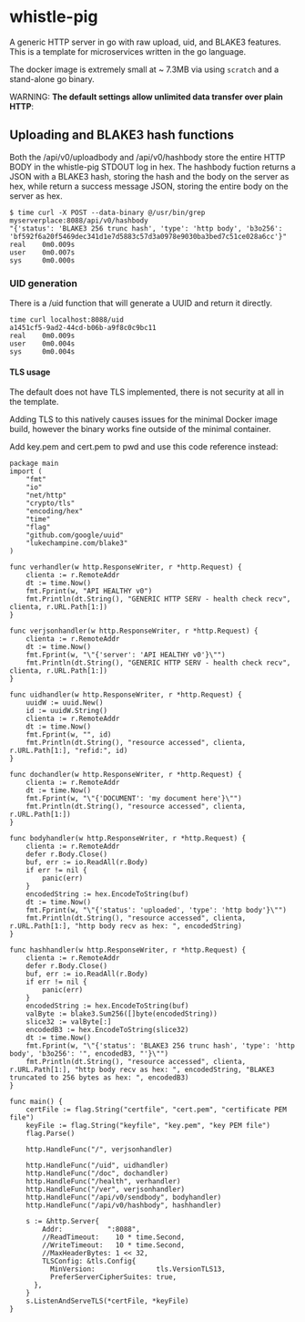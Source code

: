 # whistle-pig

A generic HTTP server in go with raw upload, uid, and BLAKE3 features.
This is a template for microservices written in the go language.

The docker image is extremely small at ~ 7.3MB via using `scratch` and a stand-alone go binary.

WARNING: <b>The default settings allow unlimited data transfer over plain HTTP</b>:

## Uploading and BLAKE3 hash functions

Both the /api/v0/uploadbody and /api/v0/hashbody store the entire HTTP BODY in the whistle-pig STDOUT log in hex. The hashbody fuction returns a JSON with a BLAKE3 hash, storing the hash and the body on the server as hex, while return a success message JSON, storing the entire body on the server as hex.

```
$ time curl -X POST --data-binary @/usr/bin/grep myserverplace:8088/api/v0/hashbody
"{'status': 'BLAKE3 256 trunc hash', 'type': 'http body', 'b3o256': 'bf592f6a20f5469dec341d1e7d5883c57d3a0978e9030ba3bed7c51ce028a6cc'}"
real    0m0.009s
user    0m0.007s
sys     0m0.000s

```

### UID generation

There is a /uid function that will generate a UUID and return it directly.

```
time curl localhost:8088/uid
a1451cf5-9ad2-44cd-b06b-a9f8c0c9bc11
real    0m0.009s
user    0m0.004s
sys     0m0.004s
```


#### TLS usage

The default does not have TLS implemented, there is not security at all in the template.

Adding TLS to this natively causes issues for the minimal Docker image build,
however the binary works fine outside of the minimal container.

Add key.pem and cert.pem to pwd and use this code reference instead:

```
package main
import (
    "fmt"
    "io"
    "net/http"
    "crypto/tls"
    "encoding/hex"
    "time"
    "flag"
    "github.com/google/uuid"
    "lukechampine.com/blake3"
)

func verhandler(w http.ResponseWriter, r *http.Request) {
    clienta := r.RemoteAddr
    dt := time.Now()
    fmt.Fprint(w, "API HEALTHY v0")
    fmt.Println(dt.String(), "GENERIC HTTP SERV - health check recv", clienta, r.URL.Path[1:])
}

func verjsonhandler(w http.ResponseWriter, r *http.Request) {
    clienta := r.RemoteAddr
    dt := time.Now()
    fmt.Fprint(w, "\"{'server': 'API HEALTHY v0'}\"")
    fmt.Println(dt.String(), "GENERIC HTTP SERV - health check recv", clienta, r.URL.Path[1:])
}

func uidhandler(w http.ResponseWriter, r *http.Request) {
    uuidW := uuid.New()
    id := uuidW.String()
    clienta := r.RemoteAddr
    dt := time.Now()
    fmt.Fprint(w, "", id)
    fmt.Println(dt.String(), "resource accessed", clienta, r.URL.Path[1:], "refid:", id)
}

func dochandler(w http.ResponseWriter, r *http.Request) {
    clienta := r.RemoteAddr
    dt := time.Now()
    fmt.Fprint(w, "\"{'DOCUMENT': 'my document here'}\"")
    fmt.Println(dt.String(), "resource accessed", clienta, r.URL.Path[1:])
}

func bodyhandler(w http.ResponseWriter, r *http.Request) {
    clienta := r.RemoteAddr
    defer r.Body.Close()
    buf, err := io.ReadAll(r.Body)
    if err != nil {
        panic(err)
    }
    encodedString := hex.EncodeToString(buf)
    dt := time.Now()
    fmt.Fprint(w, "\"{'status': 'uploaded', 'type': 'http body'}\"")
    fmt.Println(dt.String(), "resource accessed", clienta, r.URL.Path[1:], "http body recv as hex: ", encodedString)
}

func hashhandler(w http.ResponseWriter, r *http.Request) {
    clienta := r.RemoteAddr
    defer r.Body.Close()
    buf, err := io.ReadAll(r.Body)
    if err != nil {
        panic(err)
    }
    encodedString := hex.EncodeToString(buf)
    valByte := blake3.Sum256([]byte(encodedString))
    slice32 := valByte[:]
    encodedB3 := hex.EncodeToString(slice32)
    dt := time.Now()
    fmt.Fprint(w, "\"{'status': 'BLAKE3 256 trunc hash', 'type': 'http body', 'b3o256': '", encodedB3, "'}\"")
    fmt.Println(dt.String(), "resource accessed", clienta, r.URL.Path[1:], "http body recv as hex: ", encodedString, "BLAKE3 truncated to 256 bytes as hex: ", encodedB3)
}

func main() {
    certFile := flag.String("certfile", "cert.pem", "certificate PEM file")
    keyFile := flag.String("keyfile", "key.pem", "key PEM file")
    flag.Parse()

    http.HandleFunc("/", verjsonhandler)

    http.HandleFunc("/uid", uidhandler)
    http.HandleFunc("/doc", dochandler)
    http.HandleFunc("/health", verhandler)
    http.HandleFunc("/ver", verjsonhandler)
    http.HandleFunc("/api/v0/sendbody", bodyhandler)
    http.HandleFunc("/api/v0/hashbody", hashhandler)

    s := &http.Server{
        Addr:           ":8088",
        //ReadTimeout:    10 * time.Second,
        //WriteTimeout:   10 * time.Second,
        //MaxHeaderBytes: 1 << 32,
        TLSConfig: &tls.Config{
          MinVersion:               tls.VersionTLS13,
          PreferServerCipherSuites: true,
      },
    }
    s.ListenAndServeTLS(*certFile, *keyFile)
}
```
